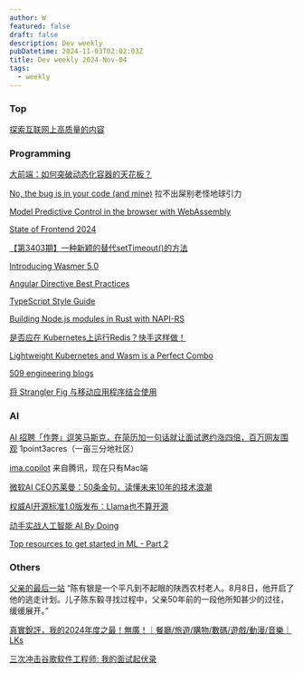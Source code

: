 ```yaml
---
author: W
featured: false
draft: false
description: Dev weekly
pubDatetime: 2024-11-03T02:02:03Z
title: Dev weekly 2024-Nov-04
tags:
  - weekly
---
```


### Top

[探索互联网上高质量的内容](https://immersivetranslate.com/zh-Hans/docs/sites/)

[]()

### Programming

[大前端：如何突破动态化容器的天花板？](https://mp.weixin.qq.com/s?__biz=MjM5NjQ5MTI5OA%3D%3D&abtest_cookie=AAACAA%3D%3D&ascene=56&clicktime=1729853275&countrycode=CN&devicetype=android-34&enterid=1729853275&exportkey=n_ChQIAhIQ3Db6DBndDwE3XBcDUTi3OBLUAQIE97dBBAEAAAAAAD%2FKIHVnrg4AAAAOpnltbLcz9gKNyK89dVj0krPifc%2BWISwdslTdWem9nDAuxfhd7jbe4eAPueqMVxE22qkLIM37UhsmQcWxgkId8sLF6M%2FcjWyOszYFcyiRnMEKf8%2Bulgn3ULBAdD8Nm6l%2BhxUKqZnk0qZRXDImG0ct6j9WaxgdBYahZmRK8mRyhP%2BfjD56KyODSMxhqN6f0e%2BlSIEIeP%2Br16h9ZgT77cP8L%2B44Ju0hXiTgjVVsYIODGkLO29dLYL2lL6YdLQc7&fasttmpl_flag=0&fasttmpl_fullversion=7442109-zh_CN-zip&fasttmpl_type=0&idx=1&lang=zh_CN&mid=2651779489&nettype=WIFI&pass_ticket=KikzTei56S6jOqD%2BFifL8uhuZK7y5oyFSqUhq7TjDOABX%2FZtaYJkE6LdqIxQAB3%2B&realreporttime=1729853275238&scene=1&sessionid=1729853251&sn=334f6d20517a09286d88dd36ac6cb638&subscene=10000&utm_source=pocket_shared&version=28003536&wx_header=3)

[No, the bug is in your code (and mine)](https://codeblog.jonskeet.uk/2024/10/22/no-the-bug-is-in-your-code-and-mine/) 拉不出屎别老怪地球引力

[Model Predictive Control in the browser with WebAssembly](https://garethx.com/posts/cart-pole-mpc/)

[State of Frontend 2024](https://tsh.io/state-of-frontend/)

[【第3403期】一种新颖的替代setTimeout()的方法](https://mp.weixin.qq.com/s?__biz=MjM5MTA1MjAxMQ%3D%3D&abtest_cookie=AAACAA%3D%3D&ascene=56&chksm=bcc0197fdb285db59932c5e5244433d1be1cb9ce428a4e231579e67e9dbd46e7d5575b3983ea&clicktime=1730247624&countrycode=CN&devicetype=android-34&enterid=1730247624&exportkey=n_ChQIAhIQDt9tgIDz6WZz1uuyMSKuSxLjAQIE97dBBAEAAAAAAKu5DHj7%2FioAAAAOpnltbLcz9gKNyK89dVj0l4jiDRq3BniXHITtHWj6EulLVbr%2FVE5ligZqMvhTJthmRGo6dNWY5mSMcpkvkAH5HeGpHHsrBZcBw1BuvPKWMAtVd1gvgRdtcv5dZKHuYpmH5ztuPMhm8d%2F9yKvUeCk1pBqKcJb1QlYgIS2YZg0qSIZJhJk3%2Feo8DGR7VJDwmiysEI10MId5ZF5GkKetOJKMDRvrnQaB195io%2FLvd2iSsteB1l6cLIRLSSuywU80JktiWD8SLtMqQUZptfOn&fasttmpl_flag=0&fasttmpl_fullversion=7448351-zh_CN-zip&fasttmpl_type=0&finder_biz_enter_id=4&flutter_pos=1&idx=1&lang=zh_CN&mid=2651273741&nettype=3gnet&pass_ticket=YsPIbba0Jt1%2F4Y%2Bc3AT%2FKPUjvtOgbc%2FDE8YjBU63eMzmiDynGHAY7xNtEI%2FvrM6U&ranksessionid=1730247613&realreporttime=1730247624284&scene=90&session_us=gh_780d1f7a7e67&sessionid=1730247621&sn=381afde36720596bd925555065ebbb97&subscene=93&utm_source=pocket_shared&version=28003537&wx_header=3&xtrack=1)

[Introducing Wasmer 5.0](https://wasmer.io/posts/introducing-wasmer-v5)

[Angular Directive Best Practices](https://www.angularspace.com/directive-best-practices/)

[TypeScript Style Guide](https://mkosir.github.io/typescript-style-guide/)

[Building Node.js modules in Rust with NAPI-RS](https://blog.logrocket.com/building-nodejs-modules-rust-napi-rs)

[是否应在 Kubernetes上运行Redis？快手这样做！](https://mp.weixin.qq.com/s?__biz=Mzg2NzU4MDM0MQ%3D%3D&abtest_cookie=AAACAA%3D%3D&ascene=56&chksm=cffdf8c9bb04384fbbb391fa16051b8a65b62c928e5d453f32343174e6a8795734ffbb7f4cb2&clicktime=1730385540&countrycode=CN&devicetype=android-34&enterid=1730385540&exportkey=n_ChQIAhIQpi7OVp%2By%2FGPLc7taGCC%2FXhLjAQIE97dBBAEAAAAAAPKTAscLmooAAAAOpnltbLcz9gKNyK89dVj0%2FOgwhnxGEljKRaXbe8v0s%2Bd8CZZ5Lw5LKjxoxa5xLncPeipzHplHyOHWvHi5y8zFsBhF08FfZY6cmVCsVayF6YU9vaczZEZGHWErNfSgmT28xKeCTCbYc5vrw7CAJXqtgcMgRkw4M0YPSSoLs2H0XMBRMwDpHxCwcUKvuT77Wz00GRYjQ1i%2FQa3flHmbS5E0ULIe%2FaDuhGSKXrp9b%2B5XRxge%2FQXLcDRf%2BWWmnQJr7JJuOmBPw%2BSVNGOikGWd&fasttmpl_flag=0&fasttmpl_fullversion=7451339-zh_CN-zip&fasttmpl_type=0&finder_biz_enter_id=4&flutter_pos=6&idx=1&lang=zh_CN&mid=2247492172&nettype=WIFI&pass_ticket=uwXpfW0HQRdbvkZlm0v2d7kSBM%2FqJhVW7aix9tAuXUOo7dmtmTw%2F5EyQ02uYrzMR&ranksessionid=1730385463&realreporttime=1730385540516&scene=90&session_us=gh_96fee918d420&sessionid=1730385489&sn=8261d56bfa04017c3eefe6d97f34c241&subscene=93&utm_source=pocket_shared&version=28003537&wx_header=3&xtrack=1)

[Lightweight Kubernetes and Wasm is a Perfect Combo](https://www.fermyon.com/blog/lightweight-kubernetes-and-wasm)

[509 engineering blogs](https://engineeringblogs.xyz/)

[将 Strangler Fig 与移动应用程序结合使用](https://readit.site/a/IKYk2/strangler-fig-mobile-apps.html)

[]()

[]()

[]()

### AI

[AI 招聘「作弊」逗笑马斯克，在简历加一句话就让面试邀约涨四倍，百万网友围观](https://mp.weixin.qq.com/s?__biz=MjM5MjAyNDUyMA%3D%3D&abtest_cookie=AAACAA%3D%3D&ascene=56&chksm=bc6c2abf558b37b5fa3b42d2fcae9d43eb89f0316c2dbc09db6596848433cb4078bd0016ab47&clicktime=1730029310&countrycode=CN&devicetype=android-34&enterid=1730029310&exportkey=n_ChQIAhIQBODl5roDgPhSCd2oQjG73xLcAQIE97dBBAEAAAAAAIiHEWzKCBwAAAAOpnltbLcz9gKNyK89dVj0c0sA83wpiZFKKYskEVX3Y1lrevxHquC07477gyArZKsimSvnasRRkloZ6f0fppk%2FWAAVnOCgRCkDOIT1UMBB23HUvdFjud5egE5eTc%2FHYOxO7bvdDKTQzq41upJrxwxnd3Pv0NmJMNbBcLDNUmzkU7yWx5HnCWd8UpONp2Gn5or7PQ7uecJs5hMa8lB%2BPZnJmxdHe0PkO37X8GV2qbqY17yEE4%2FRDtSp%2BfnmE3WlFRK768NMr%2FI%3D&fasttmpl_flag=0&fasttmpl_fullversion=7442750-zh_CN-zip&fasttmpl_type=0&finder_biz_enter_id=4&flutter_pos=14&idx=1&lang=zh_CN&mid=2651025812&nettype=WIFI&pass_ticket=jEyAXRaVl6%2BZNBOBfimMlRh4TEwgxgyjtWJ7IgETQjxcfq8SyMLzYFKr5vdU2b27&ranksessionid=1730028392&realreporttime=1730029310899&scene=90&session_us=gh_80d2528f3dcd&sessionid=1730028458&sn=f9e8214c41b3c5779f03fb9164515452&subscene=93&utm_source=pocket_shared&version=28003537&wx_header=3&xtrack=1) 1point3acres（一亩三分地社区）

[ima.copilot](https://ima.qq.com/) 来自腾讯，现在只有Mac端

[微软AI CEO苏莱曼：50条金句，读懂未来10年的技术浪潮](https://mp.weixin.qq.com/s?__biz=MzA3MzQwNzI3OA%3D%3D&abtest_cookie=AAACAA%3D%3D&ascene=56&chksm=853d72a39665c507c3bf507fd62b8b125b228d1630b5b08dd475574567c36afaf063093bc536&clicktime=1730245885&countrycode=CN&devicetype=android-34&enterid=1730245885&exportkey=n_ChQIAhIQ6y4%2FhDm5bNGF55m%2BDkPMAhLjAQIE97dBBAEAAAAAAAphCG1DzoUAAAAOpnltbLcz9gKNyK89dVj0W56V1x99ZZ%2BcMw1k6E%2BeT4j82q937xnAZO84BPp5BKecr17CBr2n%2FnIZEvxHx%2B%2B9pyh2EdVU0D4PFbt9PudbmP0ORGEqZPlbfGIlH0WrRRBbX01oCrgZhsGrxzSA4b03F95%2FlzkkpxgHkNyqHg0OgFA%2B5g%2FimoHj4xBcbyxbSsgvwyZ11WckUA2Mwirv%2BGufvyImeUgzoy3jUGbmIqLAo4qAHlIisYXavf0sw%2FT3qAmfpUqU8dsHwn%2BYY%2BLk&fasttmpl_flag=0&fasttmpl_fullversion=7448351-zh_CN-zip&fasttmpl_type=0&finder_biz_enter_id=4&flutter_pos=5&idx=1&lang=zh_CN&mid=2651393962&nettype=3gnet&pass_ticket=KNsf4J%2BkPK%2FBmfLYwgMTl38xjZqnPKRxb0oO711mI4Ki4fiLG%2BHUMw0CItrWwIYo&ranksessionid=1730245852&realreporttime=1730245885524&scene=90&session_us=gh_ceee8f845d90&sessionid=1730245856&sn=f0205b71ca06705a38056c3dacec7dec&subscene=93&utm_source=pocket_shared&version=28003537&wx_header=3&xtrack=1)

[权威AI开源标准1.0版发布：Llama也不算开源](https://www.jiqizhixin.com/articles/2024-10-29-3)

[动手实战人工智能 AI By Doing](https://aibydoing.com/)

[Top resources to get started in ML - Part 2](https://www.databites.tech/cp/147302235)

[]()

### Others

[父亲的最后一站](https://mp.weixin.qq.com/s?__biz=MjEwMzA5NTcyMQ%3D%3D&abtest_cookie=AAACAA%3D%3D&ascene=56&chksm=4f940ac666afe70d32d123230a03b7bea1954b68d2e081131ab8d8f2d47e4d438a9757bfe50c&clicktime=1730083357&countrycode=CN&devicetype=android-34&enterid=1730083357&exportkey=n_ChQIAhIQYsiM7M%2Fua%2BsJ23LNfpj1GRLmAQIE97dBBAEAAAAAAOyZI0oB2mkAAAAOpnltbLcz9gKNyK89dVj0hi%2FsBIQWjL3PRLPdwZp23I917syE8INbtbhypIMejs%2FsXt%2BNqgh%2FDzI12NfK5fKza4lIBgdbfOgaEVLi6QhnWPwZAd8%2BNz6gKKmRLyqgKwU8nSqHbLWcV4Zbk%2BHU2CWNXWnn4W0jbhH3PJOiaSkp4kusUIqnK9z2Br%2FtDmrVlU91XrGgMnH8VzxGUFF9YFciqkQxAzRAyXs8tI7ELXf8UTXORqXNr733LHhm%2B5ZZdOOfMEcFnO8KKZcwIvyrWDcr&fasttmpl_flag=0&fasttmpl_fullversion=7442750-zh_CN-zip&fasttmpl_type=0&finder_biz_enter_id=4&flutter_pos=4&idx=1&lang=zh_CN&mid=2653218767&nettype=3gnet&pass_ticket=ljt43XI4J3Ix50eRVbl7Qhap%2F16Jz1Pc8gL5DRkozjeHeuiR7w5he6aa1gBIAM4P&ranksessionid=1730083318&realreporttime=1730083357576&scene=90&sessionid=1730083321&sn=3a9fa962b9346fc11353ee4ff8b03033&subscene=93&utm_source=pocket_shared&version=28003537&wx_header=3&xtrack=1) “陈有银是一个平凡到不起眼的陕西农村老人。8月8日，他开启了他的逃走计划。儿子陈东毅寻找过程中，父亲50年前的一段他所知甚少的过往，缓缓展开。”

[真實銳評，我的2024年度之最！無廣！｜餐廳/旅遊/購物/數碼/遊戲/動漫/音樂｜LKs](https://www.youtube.com/watch?v=GqCdfPJsRbE)

[三次冲击谷歌软件工程师: 我的面试起伏录](https://justyy.com/archives/66293)

[]()

[]()

[]()

[]()

[]()

[]()

[]()

[]()

[]()

[]()

[]()

[]()

[]()

[]()

[]()

[]()

[]()

[]()

[]()

[]()

[]()

[]()

[]()

[]()

[]()

[]()

[]()

[]()

[]()

[]()

[]()

[]()

[]()

[]()

[]()

[]()

[]()

[]()

[]()

[]()

[]()

[]()

[]()

[]()

[]()

[]()

[]()

[]()

[]()

[]()

[]()

[]()

[]()

[]()

[]()

[]()

[]()

[]()

[]()

[]()

[]()

[]()

[]()

[]()

[]()

[]()

[]()

[]()

[]()

[]()

[]()

[]()

[]()

[]()

[]()

[]()

[]()

[]()

[]()

[]()

[]()

[]()

[]()

[]()

[]()

[]()

[]()

[]()

[]()

[]()

[]()

[]()

[]()

[]()

[]()

[]()

[]()

[]()

[]()

[]()

[]()

[]()

[]()

[]()

[]()

[]()

[]()

[]()

[]()

[]()

[]()

[]()

[]()

[]()

[]()

[]()

[]()

[]()

[]()

[]()

[]()

[]()

[]()

[]()

[]()

[]()

[]()

[]()

[]()

[]()

[]()

[]()

[]()

[]()

[]()

[]()

[]()

[]()

[]()

[]()

[]()

[]()

[]()

[]()

[]()

[]()

[]()

[]()

[]()

[]()

[]()

[]()

[]()

[]()

[]()

[]()

[]()

[]()

[]()

[]()

[]()

[]()

[]()

[]()

[]()

[]()

[]()

[]()

[]()

[]()

[]()

[]()

[]()

[]()

[]()

[]()

[]()

[]()

[]()

[]()

[]()

[]()

[]()

[]()

[]()

[]()

[]()

[]()

[]()

[]()

[]()

[]()

[]()

[]()

[]()

[]()

[]()

[]()

[]()

[]()

[]()

[]()

[]()

[]()

[]()

[]()

[]()

[]()

[]()

[]()

[]()

[]()

[]()

[]()

[]()

[]()

[]()

[]()

[]()

[]()

[]()

[]()

[]()

[]()

[]()

[]()

[]()

[]()

[]()

[]()

[]()

[]()

[]()

[]()

[]()

[]()

[]()

[]()

[]()

[]()

[]()

[]()
